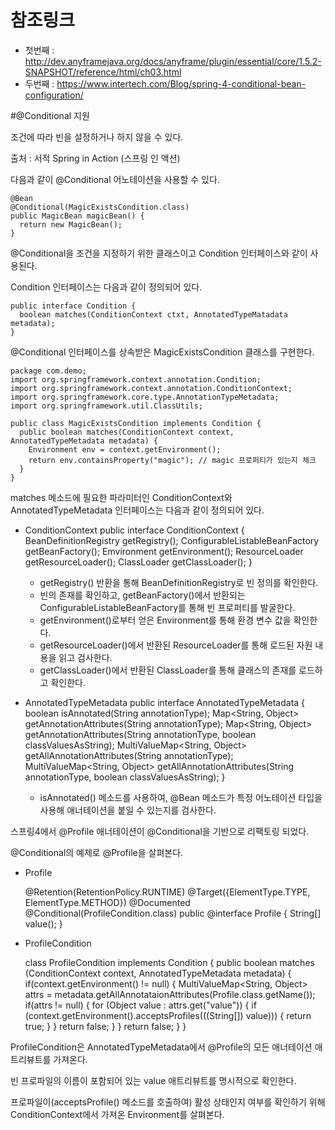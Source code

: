
# 참조링크
 - 첫번째 : http://dev.anyframejava.org/docs/anyframe/plugin/essential/core/1.5.2-SNAPSHOT/reference/html/ch03.html
 - 두번째 : https://www.intertech.com/Blog/spring-4-conditional-bean-configuration/


#@Conditional 지원

조건에 따라 빈을 설정하거나 하지 않을 수 있다.

출처 : 서적 Spring in Action (스프링 인 액션)



다음과 같이 @Conditional 어노테이션을 사용할 수 있다.

    @Bean
    @Conditional(MagicExistsCondition.class)
    public MagicBean magicBean() {
      return new MagicBean();
    }



@Conditional을 조건을 지정하기 위한 클래스이고 Condition 인터페이스와 같이 사용된다.

Condition 인터페이스는 다음과 같이 정의되어 있다.

    public interface Condition {
      boolean matches(ConditionContext ctxt, AnnotatedTypeMatadata metadata);
    }



@Conditional 인터페이스를 상속받은 MagicExistsCondition 클래스를 구현한다.

    package com.demo;
    import org.springframework.context.annotation.Condition;
    import org.springframework.context.annotation.ConditionContext;
    import org.springframework.core.type.AnnotationTypeMetadata;
    import org.springframework.util.ClassUtils;
    
    public class MagicExistsCondition implements Condition {
      public boolean matches(ConditionContext context, AnnotatedTypeMetadata metadata) {
        Environment env = context.getEnvironment();
        return env.containsProperty("magic"); // magic 프로퍼티가 있는지 체크
      }
    }



matches 메소드에 필요한 파라미터인 ConditionContext와 AnnotatedTypeMetadata 인터페이스는 다음과 같이 정의되어 있다.

-  ConditionContext
       public interface ConditionContext {
         BeanDefinitionRegistry getRegistry();
         ConfigurableListableBeanFactory getBeanFactory();
         Emvironment getEnvironment();
         ResourceLoader getResourceLoader();
         ClassLoader getClassLoader();
       }
   -  getRegistry() 반환을 통해 BeanDefinitionRegistry로 빈 정의를 확인한다.
   -  빈의 존재를 확인하고, getBeanFactory()에서 반환되는 ConfigurableListableBeanFactory를 통해 빈 프로퍼티를 발굴한다.
   -  getEnvironment()로부터 얻은 Environment를 통해 환경 변수 값을 확인한다.
   -  getResourceLoader()에서 반환된 ResourceLoader를 통해 로드된 자원 내용을 읽고 검사한다.
   -  getClassLoader()에서 반환된 ClassLoader를 통해 클래스의 존재를 로드하고 확인한다.



-  AnnotatedTypeMetadata
       public interface AnnotatedTypeMetadata {
         boolean isAnnotated(String annotationType);
         Map<String, Object> getAnnotationAttributes(String annotationType);
         Map<String, Object> getAnnotationAttributes(String annotationType, boolean classValuesAsString);
         MultiValueMap<String, Object> getAllAnnotationAttributes(String annotationType);
         MultiValueMap<String, Object> getAllAnnotationAttributes(String annotationType, boolean classValuesAsString);
       }
   -  isAnnotated() 메소드를 사용하여, @Bean 메소드가 특정 어노테이션 타입을 사용해 애너테이션을 붙일 수 있는지를 검사한다.





스프링4에서 @Profile 애너테이션이 @Conditional을 기반으로 리팩토링 되었다.

@Conditional의 예제로 @Profile을 살펴본다.

-  Profile

    @Retention(RetentionPolicy.RUNTIME)
    @Target({ElementType.TYPE, ElementType.METHOD})
    @Documented
    @Conditional(ProfileCondition.class)
    public @interface Profile {
      String[] value();
    }



-  ProfileCondition

    class ProfileCondition implements Condition {
      public boolean matches (ConditionContext context, AnnotatedTypeMetadata metadata) {
        if(context.getEnvironment() != null) {
          MultiValueMap<String, Object> attrs = metadata.getAllAnnotataionAttributes(Profile.class.getName());
          if(attrs != null) {
            for (Object value : attrs.get("value")) {
              if (context.getEnvironment().acceptsProfiles(((String[]) value))) {
                return true;
              }
            }
            return false;
          }
        }
        return false;
      }
    }



ProfileCondition은 AnnotatedTypeMetadata에서 @Profile의 모든 애너테이션 애트리뷰트를 가져온다.

빈 프로파일의 이름이 포함되어 있는 value 애트리뷰트를 명시적으로 확인한다. 

프로파일이(acceptsProfile() 메소드를 호출하여) 활성 상태인지 여부를 확인하기 위해 ConditionContext에서 가져온 Environment를 살펴본다.









